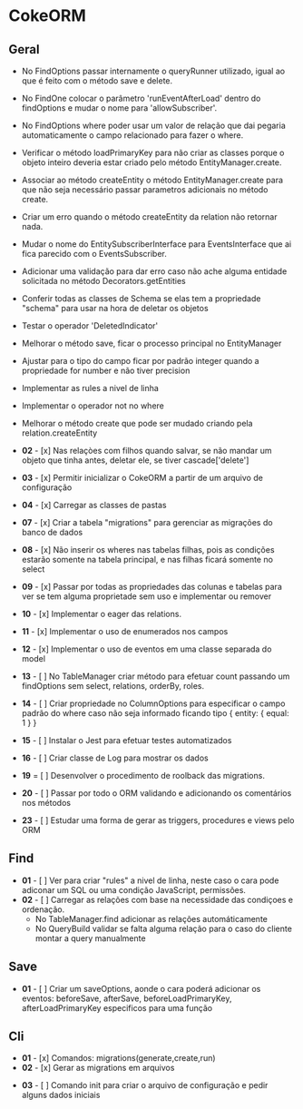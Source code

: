 # CokeORM

## Geral

* No FindOptions passar internamente o queryRunner utilizado, igual ao que é feito com o método save e delete.
* No FindOne colocar o parâmetro 'runEventAfterLoad' dentro do findOptions e mudar o nome para 'allowSubscriber'.
* No FindOptions where poder usar um valor de relação que dai pegaria automaticamente o campo relacionado para fazer o where.
* Verificar o método loadPrimaryKey para não criar as classes porque o objeto inteiro deveria estar criado pelo método EntityManager.create.
* Associar ao método createEntity o método EntityManager.create para que não seja necessário passar parametros adicionais no método create.
* Criar um erro quando o método createEntity da relation não retornar nada.
* Mudar o nome do EntitySubscriberInterface para EventsInterface que ai fica parecido com o EventsSubscriber.
* Adicionar uma validação para dar erro caso não ache alguma entidade solicitada no método Decorators.getEntities
* Conferir todas as classes de Schema se elas tem a propriedade "schema" para usar na hora de deletar os objetos
* Testar o operador 'DeletedIndicator'
* Melhorar o método save, ficar o processo principal no EntityManager
* Ajustar para o tipo do campo ficar por padrão integer quando a propriedade for number e não tiver precision
* Implementar as rules a nivel de linha
* Implementar o operador not no where
* Melhorar o método create que pode ser mudado criando pela relation.createEntity

* **02** - [x] Nas relaçòes com filhos quando salvar, se não mandar um objeto que tinha antes, deletar ele, se tiver cascade['delete']
* **03** - [x] Permitir inicializar o CokeORM a partir de um arquivo de configuração
* **04** - [x] Carregar as classes de pastas
* **07** - [x] Criar a tabela "migrations" para gerenciar as migrações do banco de dados
* **08** - [x] Não inserir os wheres nas tabelas filhas, pois as condições estarão somente na tabela principal, e nas filhas ficará somente no select
* **09** - [x] Passar por todas as propriedades das colunas e tabelas para ver se tem alguma proprietade sem uso e implementar ou remover
* **10** - [x] Implementar o eager das relations.
* **11** - [x] Implementar o uso de enumerados nos campos
* **12** - [x] Implementar o uso de eventos em uma classe separada do model
* **13** - [ ] No TableManager criar método para efetuar count passando um findOptions sem select, relations, orderBy, roles.
* **14** - [ ] Criar propriedade no ColumnOptions para especificar o campo padrão do where caso não seja informado ficando tipo { entity: { equal: 1 } }
* **15** - [ ] Instalar o Jest para efetuar testes automatizados
* **16** - [ ] Criar classe de Log para mostrar os dados
* **19** = [ ] Desenvolver o procedimento de roolback das migrations.
* **20** - [ ] Passar por todo o ORM validando e adicionando os comentários nos métodos
* **23** - [ ] Estudar uma forma de gerar as triggers, procedures e views pelo ORM

## Find

* **01** - [ ] Ver para criar "rules" a nivel de linha, neste caso o cara pode adiconar um SQL ou uma condição JavaScript, permissões.
* **02** - [ ] Carregar as relações com base na necessidade das condiçoes e ordenação.
   - No TableManager.find adicionar as relações automáticamente
   - No QueryBuild validar se falta alguma relação para o caso do cliente montar a query manualmente 

## Save

* **01** - [ ] Criar um saveOptions, aonde o cara poderá adicionar os eventos: beforeSave, afterSave, beforeLoadPrimaryKey, afterLoadPrimaryKey especificos para uma função

## Cli

* **01** - [x] Comandos: migrations(generate,create,run)
* **02** - [x] Gerar as migrations em arquivos
- **03** - [ ] Comando init para criar o arquivo de configuração e pedir alguns dados iniciais
